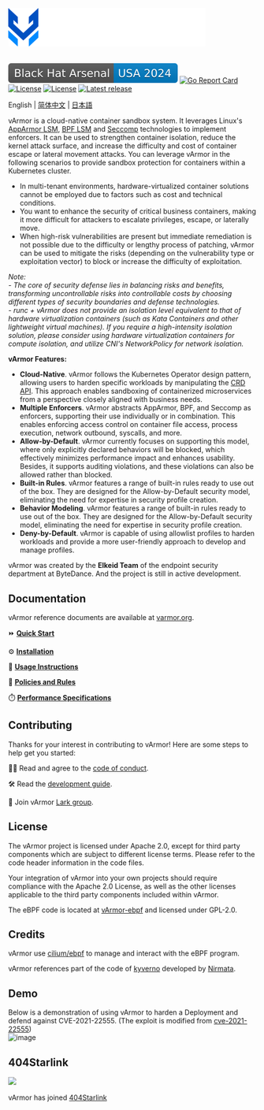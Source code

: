 <div>
    <picture>
        <source media="(prefers-color-scheme: light)" srcset="docs/img/logo.svg" width="400">
        <img src="docs/img/logo-dark.svg" alt="Logo" width="400">
    </picture>
</div>
<br />

![BHArsenalUSA2024](docs/img/BlackHat-Arsenal-USA-2024.svg)
[![Go Report Card](https://goreportcard.com/badge/github.com/bytedance/vArmor)](https://goreportcard.com/report/github.com/bytedance/vArmor)
[![License](https://img.shields.io/badge/License-Apache_2.0-blue.svg)](https://opensource.org/licenses/Apache-2.0)
[![License](https://img.shields.io/badge/license-GPL-blue.svg)](https://opensource.org/license/gpl-2-0)
[![Latest release](https://img.shields.io/github/v/release/bytedance/vArmor)](https://github.com/bytedance/vArmor/releases)

English | [简体中文](README.zh_CN.md) | [日本語](README.ja.md)

vArmor is a cloud-native container sandbox system. It leverages Linux's [AppArmor LSM](https://en.wikipedia.org/wiki/AppArmor), [BPF LSM](https://docs.kernel.org/bpf/prog_lsm.html) and [Seccomp](https://en.wikipedia.org/wiki/Seccomp) technologies to implement enforcers. It can be used to strengthen container isolation, reduce the kernel attack surface, and increase the difficulty and cost of container escape or lateral movement attacks. You can leverage vArmor in the following scenarios to provide sandbox protection for containers within a Kubernetes cluster.
* In multi-tenant environments, hardware-virtualized container solutions cannot be employed due to factors such as cost and technical conditions.
* You want to enhance the security of critical business containers, making it more difficult for attackers to escalate privileges, escape, or laterally move.
* When high-risk vulnerabilities are present but immediate remediation is not possible due to the difficulty or lengthy process of patching, vArmor can be used to mitigate the risks (depending on the vulnerability type or exploitation vector) to block or increase the difficulty of exploitation.

*Note:* 
*<br />- The core of security defense lies in balancing risks and benefits, transforming uncontrollable risks into controllable costs by choosing different types of security boundaries and defense technologies.*
*<br />- runc + vArmor does not provide an isolation level equivalent to that of hardware virtualization containers (such as Kata Containers and other lightweight virtual machines). If you require a high-intensity isolation solution, please consider using hardware virtualization containers for compute isolation, and utilize CNI's NetworkPolicy for network isolation.*

**vArmor Features:**
* **Cloud-Native**. vArmor follows the Kubernetes Operator design pattern, allowing users to harden specific workloads by manipulating the [CRD API](https://kubernetes.io/docs/concepts/extend-kubernetes/api-extension/custom-resources/). This approach enables sandboxing of containerized microservices from a perspective closely aligned with business needs.
* **Multiple Enforcers**. vArmor abstracts AppArmor, BPF, and Seccomp as enforcers, supporting their use individually or in combination. This enables enforcing access control on container file access, process execution, network outbound, syscalls, and more.
* **Allow-by-Default**. vArmor currently focuses on supporting this model, where only explicitly declared behaviors will be blocked, which effectively minimizes performance impact and enhances usability. Besides, it supports auditing violations, and these violations can also be allowed rather than blocked.
* **Built-in Rules**. vArmor features a range of built-in rules ready to use out of the box. They are designed for the Allow-by-Default security model, eliminating the need for expertise in security profile creation.
* **Behavior Modeling**. vArmor features a range of built-in rules ready to use out of the box. They are designed for the Allow-by-Default security model, eliminating the need for expertise in security profile creation.
* **Deny-by-Default**. vArmor is capable of using allowlist profiles to harden workloads and provide a more user-friendly approach to develop and manage profiles.


vArmor was created by the **Elkeid Team** of the endpoint security department at ByteDance. And the project is still in active development.


## Documentation
vArmor reference documents are available at [varmor.org](https://varmor.org).

⏩ **[Quick Start](https://www.varmor.org/docs/main/introduction)**

⚙️ **[Installation](https://www.varmor.org/docs/main/getting_started/installation)**

📔 **[Usage Instructions](https://www.varmor.org/docs/main/getting_started/usage_instructions)**

📜 **[Policies and Rules](https://www.varmor.org/docs/main/guides/policies_and_rules)**

⏱️ **[Performance Specifications](https://www.varmor.org/docs/main/guides/performance)**


## Contributing
Thanks for your interest in contributing to vArmor! Here are some steps to help get you started:

🤝🏻 Read and agree to the [code of conduct](./CODE_OF_CONDUCT.md).

🛠️ Read the [development guide](https://www.varmor.org/docs/main/guides/development).

💬 Join vArmor [Lark group](https://applink.larkoffice.com/client/chat/chatter/add_by_link?link_token=ae5pfb2d-f8a4-4f0b-b12e-15f24fdaeb24&qr_code=true).


## License

The vArmor project is licensed under Apache 2.0, except for third party components which are subject to different license terms. Please refer to the code header information in the code files.

Your integration of vArmor into your own projects should require compliance with the Apache 2.0 License, as well as the other licenses applicable to the third party components included within vArmor.

The eBPF code is located at [vArmor-ebpf](https://github.com/bytedance/vArmor-ebpf) and licensed under GPL-2.0.


## Credits
vArmor use [cilium/ebpf](https://github.com/cilium/ebpf) to manage and interact with the eBPF program.

vArmor references part of the code of [kyverno](https://github.com/kyverno/kyverno) developed by [Nirmata](https://nirmata.com/).


## Demo
Below is a demonstration of using vArmor to harden a Deployment and defend against CVE-2021-22555. (The exploit is modified from [cve-2021-22555](https://github.com/google/security-research/tree/master/pocs/linux/cve-2021-22555))<br />
![image](test/demos/CVE-2021-22555/demo.gif)


## 404Starlink
<img src="https://github.com/knownsec/404StarLink-Project/raw/master/logo.png" width="30%">

vArmor has joined [404Starlink](https://github.com/knownsec/404StarLink)
